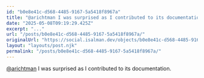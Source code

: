 ```yaml
---
id: "b0e8e41c-d568-4485-9167-5a5418f8967a"
title: "@arichtman I was surprised as I contributed to its documentation."
date: "2025-05-08T09:19:29.425Z"
excerpt: "..."
url: "/posts/b0e8e41c-d568-4485-9167-5a5418f8967a/"
originalUrl: "https://social.isalman.dev/objects/b0e8e41c-d568-4485-9167-5a5418f8967a"
layout: "layouts/post.njk"
permalink: "/posts/b0e8e41c-d568-4485-9167-5a5418f8967a/"
---
```


<span><a href="https://eigenmagic.net/@arichtman">@<span>arichtman</span></a></span> I was surprised as I contributed to its documentation.